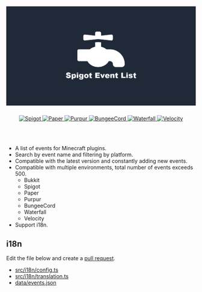<h1 align="center">
  <a href="https://spigot-event-list.s7a.dev">
    <img src="public/logo.png" alt="spigot-event-list"/>
  </a>
</h1>

<p align="center">
  <a href="https://www.spigotmc.org">
    <img alt="Spigot" src="https://img.shields.io/badge/dynamic/json?url=https%3A%2F%2Fgithub.com%2Fsya-ri%2Fspigot-event-list%2Fraw%2Fmaster%2Fdata%2Fversions.json&query=Spigot&label=Spigot&color=orange" />
  </a>
  <a href="https://papermc.io/downloads/paper">
    <img alt="Paper" src="https://img.shields.io/badge/dynamic/json?url=https%3A%2F%2Fgithub.com%2Fsya-ri%2Fspigot-event-list%2Fraw%2Fmaster%2Fdata%2Fversions.json&query=Paper&label=Paper&color=lightgray" />
  </a>
  <a href="https://purpurmc.org">
    <img alt="Purpur" src="https://img.shields.io/badge/dynamic/json?url=https%3A%2F%2Fgithub.com%2Fsya-ri%2Fspigot-event-list%2Fraw%2Fmaster%2Fdata%2Fversions.json&query=Purpur&label=Purpur&color=blueviolet" />
  </a>
  <a href="https://www.spigotmc.org/wiki/bungeecord">
    <img alt="BungeeCord" src="https://img.shields.io/badge/dynamic/json?url=https%3A%2F%2Fgithub.com%2Fsya-ri%2Fspigot-event-list%2Fraw%2Fmaster%2Fdata%2Fversions.json&query=Bungee&label=Bungee&color=yellow" />
  </a>
  <a href="https://papermc.io/downloads/waterfall">
    <img alt="Waterfall" src="https://img.shields.io/badge/dynamic/json?url=https%3A%2F%2Fgithub.com%2Fsya-ri%2Fspigot-event-list%2Fraw%2Fmaster%2Fdata%2Fversions.json&query=Waterfall&label=Waterfall&color=lightblue" />
  </a>
  <a href="https://papermc.io/downloads/velocity">
    <img alt="Velocity" src="https://img.shields.io/badge/dynamic/json?url=https%3A%2F%2Fgithub.com%2Fsya-ri%2Fspigot-event-list%2Fraw%2Fmaster%2Fdata%2Fversions.json&query=Velocity&label=Velocity&color=lightgreen" />
  </a>
</p>

<br />
<br />

- A list of events for Minecraft plugins.
- Search by event name and filtering by platform.
- Compatible with the latest version and constantly adding new events.
- Compatible with multiple environments, total number of events exceeds 500.
  - Bukkit
  - Spigot
  - Paper
  - Purpur
  - BungeeCord
  - Waterfall
  - Velocity
- Support i18n.

## i18n

Edit the file below and create a [pull request](https://github.com/sya-ri/spigot-event-list/pulls).

- [src/i18n/config.ts](src/i18n/config.ts)
- [src/i18n/translation.ts](src/i18n/translation.ts)
- [data/events.json](data/events.json)
